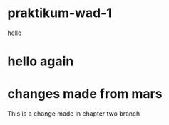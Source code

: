 # praktikum-wad-1
hello
# hello again

# changes made from mars


This is a change made in chapter two branch
